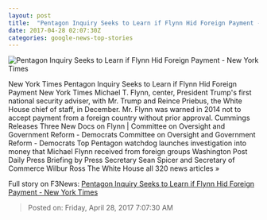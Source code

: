 ```yaml
---
layout: post
title:  "Pentagon Inquiry Seeks to Learn if Flynn Hid Foreign Payment - New York Times"
date: 2017-04-28 02:07:30Z
categories: google-news-top-stories
---
```


![Pentagon Inquiry Seeks to Learn if Flynn Hid Foreign Payment - New York Times](https://static01.nyt.com/images/2017/04/28/us/28flynn/28flynn-facebookJumbo-v2.jpg)

New York Times Pentagon Inquiry Seeks to Learn if Flynn Hid Foreign Payment New York Times Michael T. Flynn, center, President Trump's first national security adviser, with Mr. Trump and Reince Priebus, the White House chief of staff, in December. Mr. Flynn was warned in 2014 not to accept payment from a foreign country without prior approval. Cummings Releases Three New Docs on Flynn | Committee on Oversight and Government Reform - Democrats Committee on Oversight and Government Reform - Democrats Top Pentagon watchdog launches investigation into money that Michael Flynn received from foreign groups Washington Post Daily Press Briefing by Press Secretary Sean Spicer and Secretary of Commerce Wilbur Ross The White House all 320 news articles »


Full story on F3News: [Pentagon Inquiry Seeks to Learn if Flynn Hid Foreign Payment - New York Times](http://www.f3nws.com/n/QDyTmC)

> Posted on: Friday, April 28, 2017 7:07:30 AM
